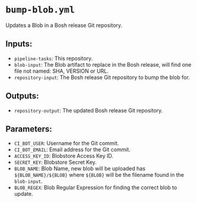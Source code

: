 # `bump-blob.yml`

Updates a Blob in a Bosh release Git repository.

## Inputs:

* `pipeline-tasks`: This repository.
* `blob-input`: The Blob artifact to replace in the Bosh release, will find one
  file not named: SHA, VERSION or URL.
* `repository-input`: The Bosh release Git repository to bump the blob for.

## Outputs:

* `repository-output`: The updated Bosh release Git repository.

## Parameters:

* `CI_BOT_USER`: Username for the Git commit.
* `CI_BOT_EMAIL`: Email address for the Git commit.
* `ACCESS_KEY_ID`: Blobstore Access Key ID.
* `SECRET_KEY`: Blobstore Secret Key.
* `BLOB_NAME`: Blob Name, new blob will be uploaded has `${BLOB_NAME}/${BLOB}`
   where `${BLOB}` will be the filename found in the `blob-input`.
* `BLOB_REGEX`: Blob Regular Expression for finding the correct blob to update.
